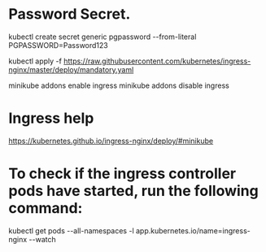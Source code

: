 # Password Secret.
kubectl create secret generic pgpassword --from-literal PGPASSWORD=Password123

kubectl apply -f https://raw.githubusercontent.com/kubernetes/ingress-nginx/master/deploy/mandatory.yaml

minikube addons enable ingress
minikube addons disable ingress

# Ingress help
https://kubernetes.github.io/ingress-nginx/deploy/#minikube

# To check if the ingress controller pods have started, run the following command:
kubectl get pods --all-namespaces -l app.kubernetes.io/name=ingress-nginx --watch

